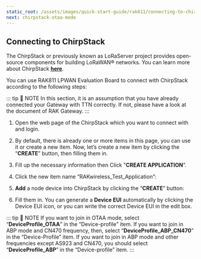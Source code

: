 ```yaml
---
static_root: /assets/images/quick-start-guide/rak811/connecting-to-chirpstack
next: chirpstack-otaa-mode
---
```


## Connecting to ChirpStack

The ChirpStack or previously known as LoRaServer project provides open-source components for building LoRaWAN® networks. You can learn more about ChirpStack [**here**](https://www.chirpstack.io/).

You can use RAK811 LPWAN Evaluation Board to connect with ChirpStack according to the following steps:

::: tip 📝 NOTE
In this section, it is an assumption that you have already connected your Gateway with TTN correctly. If not, please have a look at the document of RAK Gateway.
:::

1. Open the web page of the ChirpStack which you want to connect with and login.

2. By default, there is already one or more items in this page, you can use it or create a new item. Now, let’s create a new item by clicking the “**CREATE**” button, then filling them in.

<rk-img
  :src="`${$frontmatter.static_root}/rmyjmnipu8avuwmpje4m.png`"
  width="100%"
  figure-number="1"
  caption="ChirpStack Applications"
/>

3. Fill up the necessary information then Click "**CREATE APPLICATION**”.

<rk-img
  :src="`${$frontmatter.static_root}/lfckimcgh5dlghvhggro.png`"
  width="100%"
  figure-number="2"
  caption="Creating the Application"
/>

4. Click the new item name “RAKwireless_Test_Application”:

<rk-img
  :src="`${$frontmatter.static_root}/fapk1hsahx06blqi7smh.png`"
  width="100%"
  figure-number="3"
  caption="Applications page in ChirpStack"
/>

<rk-img
  :src="`${$frontmatter.static_root}/pjl7qdbeh1nnkw7su8s3.png`"
  width="100%"
  figure-number="4"
  caption="RAK811 Application"
/>

5. **Add** a node device into ChirpStack by clicking the “**CREATE**” button:

<rk-img
  :src="`${$frontmatter.static_root}/pjl7qdbeh1nnkw7su8s3.png`"
  width="100%"
  figure-number="5"
  caption="Adding a Node Device"
/>

6. Fill them in. You can generate a **Device EUI** automatically by clicking the Device EUI icon, or you can write the correct Device EUI in the edit box.

<rk-img
  :src="`${$frontmatter.static_root}/pjl7qdbeh1nnkw7su8s3.png`"
  width="100%"
  figure-number="6"
  caption="Filling the Device Parameters"
/>

::: tip 📝 NOTE
If you want to join in OTAA mode, select “**DeviceProfile_OTAA**” in the “Device-profile” item. If you want to join in ABP mode and CN470 frequency, then, select “**DeviceProfile_ABP_CN470**” in the “Device-Profile” item. If you want to join in ABP mode and other frequencies except AS923 and CN470, you should select “**DeviceProfile_ABP**” in the “Device-profile” item.
:::
